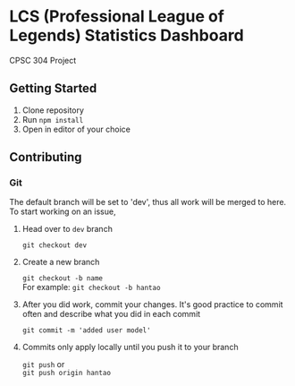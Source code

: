 # LCS (Professional League of Legends) Statistics Dashboard

CPSC 304 Project

## Getting Started

1. Clone repository
2. Run `npm install`
3. Open in editor of your choice

## Contributing
### Git
The default branch will be set to 'dev', thus all work will be merged to here.
To start working on an issue,
1. Head over to `dev` branch

   `git checkout dev`  
2. Create a new branch

   `git checkout -b name`  
   For example: `git checkout -b hantao`  
3. After you did work, commit your changes. It's good practice to commit often and describe what you did in each commit

   `git commit -m 'added user model'`  
   
4. Commits only apply locally until you push it to your branch
   
   `git push` or  
   `git push origin hantao`  
